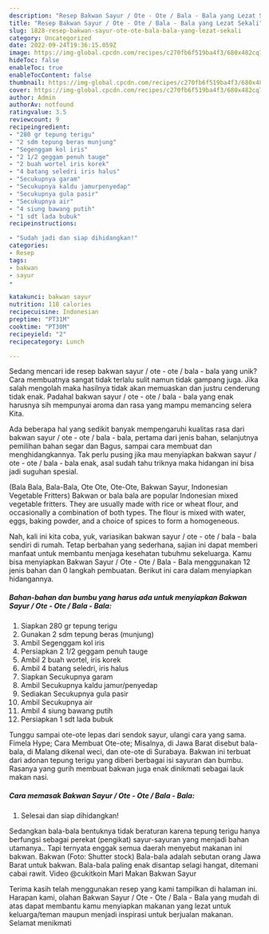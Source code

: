```yaml
---
description: "Resep Bakwan Sayur / Ote - Ote / Bala - Bala yang Lezat Sekali"
title: "Resep Bakwan Sayur / Ote - Ote / Bala - Bala yang Lezat Sekali"
slug: 1828-resep-bakwan-sayur-ote-ote-bala-bala-yang-lezat-sekali
category: Uncategorized
date: 2022-09-24T19:36:15.059Z
image: https://img-global.cpcdn.com/recipes/c270fb6f519ba4f3/680x482cq70/bakwan-sayur-ote-ote-bala-bala-foto-resep-utama.jpg
hideToc: false
enableToc: true
enableTocContent: false
thumbnail: https://img-global.cpcdn.com/recipes/c270fb6f519ba4f3/680x482cq70/bakwan-sayur-ote-ote-bala-bala-foto-resep-utama.jpg
cover: https://img-global.cpcdn.com/recipes/c270fb6f519ba4f3/680x482cq70/bakwan-sayur-ote-ote-bala-bala-foto-resep-utama.jpg
author: Admin
authorAv: notfound
ratingvalue: 3.5
reviewcount: 9
recipeingredient:
- "280 gr tepung terigu"
- "2 sdm tepung beras munjung"
- "Segenggam kol iris"
- "2 1/2 geggam penuh tauge"
- "2 buah wortel iris korek"
- "4 batang seledri iris halus"
- "Secukupnya garam"
- "Secukupnya kaldu jamurpenyedap"
- "Secukupnya gula pasir"
- "Secukupnya air"
- "4 siung bawang putih"
- "1 sdt lada bubuk"
recipeinstructions:

- "Sudah jadi dan siap dihidangkan!"
categories:
- Resep
tags:
- bakwan
- sayur
- 

katakunci: bakwan sayur  
nutrition: 118 calories
recipecuisine: Indonesian
preptime: "PT31M"
cooktime: "PT30M"
recipeyield: "2"
recipecategory: Lunch

---
```





Sedang mencari ide resep bakwan sayur / ote - ote / bala - bala yang unik? Cara membuatnya sangat tidak terlalu sulit namun tidak gampang juga. Jika salah mengolah maka hasilnya tidak akan memuaskan dan justru cenderung tidak enak. Padahal bakwan sayur / ote - ote / bala - bala yang enak harusnya sih mempunyai aroma dan rasa yang mampu memancing selera Kita.





Ada beberapa hal yang sedikit banyak mempengaruhi kualitas rasa dari bakwan sayur / ote - ote / bala - bala, pertama dari jenis bahan, selanjutnya pemilihan bahan segar dan Bagus, sampai cara membuat dan menghidangkannya. Tak perlu pusing jika mau menyiapkan bakwan sayur / ote - ote / bala - bala enak,      asal sudah tahu triknya maka hidangan ini bisa jadi suguhan spesial.














(Bala Bala, Bala-Bala, Ote Ote, Ote-Ote, Bakwan Sayur, Indonesian Vegetable Fritters) Bakwan or bala bala are popular Indonesian mixed vegetable fritters. They are usually made with rice or wheat flour, and occasionally a combination of both types. The flour is mixed with water, eggs, baking powder, and a choice of spices to form a homogeneous.






Nah, kali ini kita coba, yuk, variasikan bakwan sayur / ote - ote / bala - bala sendiri di rumah. Tetap berbahan yang sederhana, sajian ini dapat memberi manfaat untuk membantu menjaga kesehatan tubuhmu sekeluarga. Kamu bisa menyiapkan Bakwan Sayur / Ote - Ote / Bala - Bala menggunakan 12 jenis bahan dan 0 langkah pembuatan. Berikut ini cara dalam menyiapkan hidangannya.

<!--inarticleads1-->

##### Bahan-bahan dan bumbu yang harus ada untuk menyiapkan Bakwan Sayur / Ote - Ote / Bala - Bala:

1. Siapkan 280 gr tepung terigu
1. Gunakan 2 sdm tepung beras (munjung)
1. Ambil Segenggam kol iris
1. Persiapkan 2 1/2 geggam penuh tauge
1. Ambil 2 buah wortel, iris korek
1. Ambil 4 batang seledri, iris halus
1. Siapkan Secukupnya garam
1. Ambil Secukupnya kaldu jamur/penyedap
1. Sediakan Secukupnya gula pasir
1. Ambil Secukupnya air
1. Ambil 4 siung bawang putih
1. Persiapkan 1 sdt lada bubuk


Tunggu sampai ote-ote lepas dari sendok sayur, ulangi cara yang sama. Fimela Hype; Cara Membuat Ote-ote; Misalnya, di Jawa Barat disebut bala-bala, di Malang dikenal weci, dan ote-ote di Surabaya. Bakwan ini terbuat dari adonan tepung terigu yang diberi berbagai isi sayuran dan bumbu. Rasanya yang gurih membuat bakwan juga enak dinikmati sebagai lauk makan nasi. 

<!--inarticleads2-->

##### Cara memasak Bakwan Sayur / Ote - Ote / Bala - Bala:


1. Selesai dan siap dihidangkan!

Sedangkan bala-bala bentuknya tidak beraturan karena tepung terigu hanya berfungsi sebagai perekat (pengikat) sayur-sayuran yang menjadi bahan utamanya.. Tapi ternyata enggak semua daerah menyebut makanan ini bakwan. Bakwan (Foto: Shutter stock) Bala-bala adalah sebutan orang Jawa Barat untuk bakwan. Bala-bala paling enak disantap selagi hangat, ditemani cabai rawit. Video @cukitkoin Mari Makan Bakwan Sayur 

Terima kasih telah menggunakan resep yang kami tampilkan di halaman ini. Harapan kami, olahan Bakwan Sayur / Ote - Ote / Bala - Bala yang mudah di atas dapat membantu kamu menyiapkan makanan yang lezat untuk keluarga/teman maupun menjadi inspirasi untuk berjualan makanan. Selamat menikmati
